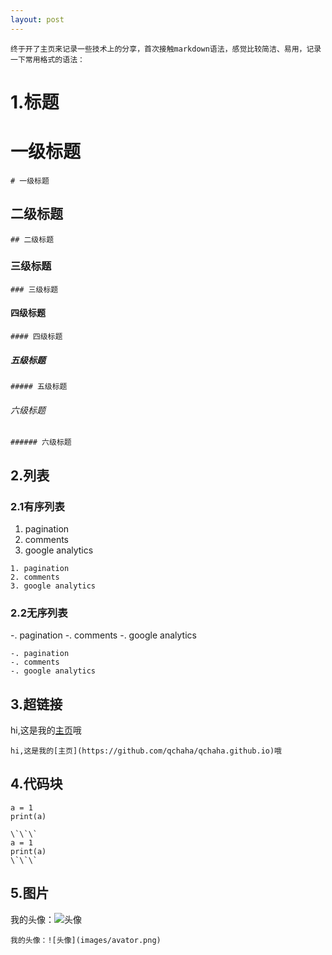 ```yaml
---
layout: post
---
```

    终于开了主页来记录一些技术上的分享，首次接触markdown语法，感觉比较简洁、易用，记录一下常用格式的语法：

# 1.标题

# 一级标题
```
# 一级标题
```
## 二级标题
```
## 二级标题
```
### 三级标题
```
### 三级标题
```
#### 四级标题
```
#### 四级标题
```
##### 五级标题
```
##### 五级标题
```
###### 六级标题
```
###### 六级标题
```


## 2.列表

### 2.1有序列表
1. pagination
2. comments
3. google analytics
```
1. pagination
2. comments
3. google analytics
```

### 2.2无序列表
-. pagination
-. comments
-. google analytics
```
-. pagination
-. comments
-. google analytics
```


## 3.超链接

hi,这是我的[主页](https://github.com/qchaha/qchaha.github.io)哦
```
hi,这是我的[主页](https://github.com/qchaha/qchaha.github.io)哦
```


## 4.代码块

```
a = 1
print(a)
```
```
\`\`\`
a = 1
print(a)
\`\`\`
```


## 5.图片
我的头像：![头像](images/avator.png)
```
我的头像：![头像](images/avator.png)
```